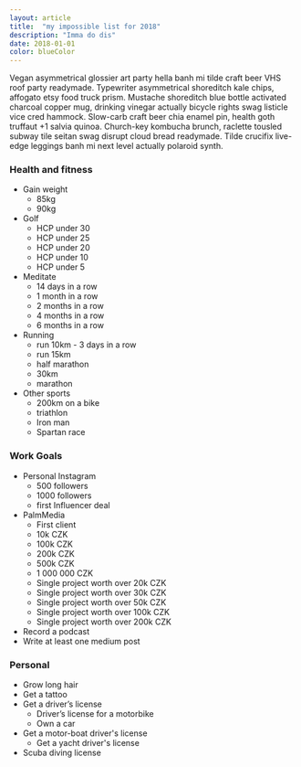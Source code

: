 ```yaml
---
layout: article
title:  "my impossible list for 2018"
description: "Imma do dis"
date: 2018-01-01
color: blueColor
---
```

Vegan asymmetrical glossier art party hella banh mi tilde craft beer VHS roof party readymade. Typewriter asymmetrical shoreditch kale chips, affogato etsy food truck prism. Mustache shoreditch blue bottle activated charcoal copper mug, drinking vinegar actually bicycle rights swag listicle vice cred hammock. Slow-carb craft beer chia enamel pin, health goth truffaut +1 salvia quinoa. Church-key kombucha brunch, raclette tousled subway tile seitan swag disrupt cloud bread readymade. Tilde crucifix live-edge leggings banh mi next level actually polaroid synth.


<h3>Health and fitness</h3>

* Gain weight
    * 85kg
    * 90kg
* Golf
    * HCP under 30
    * HCP under 25
    * HCP under 20
    * HCP under 10
    * HCP under 5
* Meditate
    * 14 days in a row
    * 1 month in a row
    * 2 months in a row
    * 4 months in a row
    * 6 months in a row
* Running
    * run 10km - 3 days in a row
    * run 15km
    * half marathon
    * 30km
    * marathon
* Other sports
    * 200km on a bike
    * triathlon
    * Iron man
    * Spartan race

<h3>Work Goals</h3>

* Personal Instagram
    * 500 followers
    * 1000 followers
    * first Influencer deal
* PalmMedia
    * First client
    * 10k CZK
    * 100k CZK
    * 200k CZK
    * 500k CZK
    * 1 000 000 CZK
    * Single project worth over 20k CZK
    * Single project worth over 30k CZK
    * Single project worth over 50k CZK
    * Single project worth over 100k CZK
    * Single project worth over 200k CZK
* Record a podcast
* Write at least one medium post

<h3>Personal</h3>

* Grow long hair
* Get a tattoo
* Get a driver’s license
    * Driver’s license for a motorbike
    * Own a car
* Get a motor-boat driver's license
    * Get a yacht driver's license
* Scuba diving license
